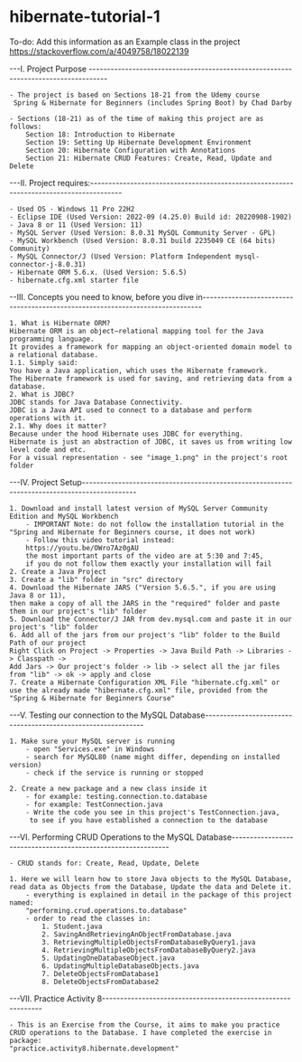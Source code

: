 # hibernate-tutorial-1

To-do: Add this information as an Example class in the project
https://stackoverflow.com/a/4049758/18022139

---I. Project Purpose ----------------------------------------------------------------------------------- 
	
	- The project is based on Sections 18-21 from the Udemy course
	 Spring & Hibernate for Beginners (includes Spring Boot) by Chad Darby

	- Sections (18-21) as of the time of making this project are as follows:
		Section 18: Introduction to Hibernate
		Section 19: Setting Up Hibernate Development Environment
		Section 20: Hibernate Configuration with Annotations
		Section 21: Hibernate CRUD Features: Create, Read, Update and Delete
	
---II. Project requires:---------------------------------------------------------------------------------------
	
	- Used OS - Windows 11 Pro 22H2 
	- Eclipse IDE (Used Version: 2022-09 (4.25.0) Build id: 20220908-1902)
	- Java 8 or 11 (Used Version: 11)
	- MySQL Server (Used Version: 8.0.31 MySQL Community Server - GPL)
	- MySQL Workbench (Used Version: 8.0.31 build 2235049 CE (64 bits) Community)
	- MySQL Connector/J (Used Version: Platform Independent mysql-connector-j-8.0.31)
	- Hibernate ORM 5.6.x. (Used Version: 5.6.5)
	- hibernate.cfg.xml starter file 

--III. Concepts you need to know, before you dive in------------------------------------------------------------------------------
	
	1. What is Hibernate ORM?
	Hibernate ORM is an object–relational mapping tool for the Java programming language.
	It provides a framework for mapping an object-oriented domain model to a relational database.
	1.1. Simply said: 
	You have a Java application, which uses the Hibernate framework.
	The Hibernate framework is used for saving, and retrieving data from a database.
	2. What is JDBC?
	JDBC stands for Java Database Connectivity. 
	JDBC is a Java API used to connect to a database and perform operations with it.
	2.1. Why does it matter?
	Because under the hood Hibernate uses JDBC for everything.
	Hibernate is just an abstraction of JDBC, it saves us from writing low level code and etc.
	For a visual representation - see "image_1.png" in the project's root folder
	
---IV. Project Setup---------------------------------------------------------------------------------------------
	
	1. Download and install latest version of MySQL Server Community Edition and MySQL Workbench
		- IMPORTANT Note: do not follow the installation tutorial in the "Spring and Hibernate for Beginners course, it does not work) 
		- Follow this video tutorial instead: 
		https://youtu.be/OWro7Az0gAU
		the most important parts of the video are at 5:30 and 7:45,
		if you do not follow them exactly your installation will fail
	2. Create a Java Project
	3. Create a "lib" folder in "src" directory
	4. Download the Hibernate JARS ("Version 5.6.5.", if you are using Java 8 or 11),
	then make a copy of all the JARS in the "required" folder and paste them in our project's "lib" folder
	5. Download the Connector/J JAR from dev.mysql.com and paste it in our project's "lib" folder
	6. Add all of the jars from our project's "lib" folder to the Build Path of our project
	Right Click on Project -> Properties -> Java Build Path -> Libraries -> Classpath -> 
	Add Jars -> Our project's folder -> lib -> select all the jar files from "lib" -> ok -> apply and close
	7. Create a Hibernate Configuration XML File "hibernate.cfg.xml" or
	use the already made "hibernate.cfg.xml" file, provided from the "Spring & Hibernate for Beginners Course" 

---V. Testing our connection to the MySQL Database------------------------------------------------------------- 

	1. Make sure your MySQL server is running
		- open "Services.exe" in Windows
		- search for MySQL80 (name might differ, depending on installed version)
		- check if the service is running or stopped
	
	2. Create a new package and a new class inside it
		- for example: testing.connection.to.database
		- for example: TestConnection.java
		- Write the code you see in this project's TestConnection.java,
		 to see if you have established a connection to the database
	 
---VI. Performing CRUD Operations to the MySQL Database------------------------------------------------------------- 
	
	- CRUD stands for: Create, Read, Update, Delete
	
	1. Here we will learn how to store Java objects to the MySQL Database,
	read data as Objects from the Database, Update the data and Delete it.
		- everything is explained in detail in the package of this project named:
		"performing.crud.operations.to.database" 
		- order to read the classes in:
			1. Student.java
			2. SavingAndRetrievingAnObjectFromDatabase.java
			3. RetrievingMultipleObjectsFromDatabaseByQuery1.java
			4. RetrievingMultipleObjectsFromDatabaseByQuery2.java
			5. UpdatingOneDatabaseObject.java
			6. UpdatingMultipleDatabaseObjects.java
			7. DeleteObjectsFromDatabase1
			8. DeleteObjectsFromDatabase2
			
---VII. Practice Activity 8------------------------------------------------------------- 			

	- This is an Exercise from the Course, it aims to make you practice
	CRUD operations to the Database. I have completed the exercise in package:
	"practice.activity8.hibernate.development"
	
	
	
